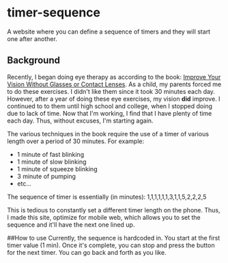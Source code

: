 # timer-sequence
A website where you can define a sequence of timers and they will start one after another.

## Background
Recently, I began doing eye therapy as according to the book: [Improve Your Vision Without Glasses or Contact Lenses](https://www.amazon.com/Improve-Vision-Without-Glasses-Contact/dp/0684814382).
As a child, my parents forced me to do these exercises. I didn't like them since it took 30 minutes each day. However, after a year of doing these eye exercises, my vision **did** improve.
I continued to to them until high school and college, when I stopped doing due to lack of time. Now that I'm working, I find that I have plenty of time each day. Thus, without excuses, I'm starting again.

The various techniques in the book require the use of a timer of various length over a period of 30 minutes.
For example:
- 1 minute of fast blinking
- 1 minute of slow blinking
- 1 minute of squeeze blinking
- 3 minute of pumping
- etc...

The sequence of timer is essentially (in minutes): 1,1,1,1,1,1,3,1,1,5,2,2,2,5

This is tedious to constantly set a different timer length on the phone. Thus, I made this site, optimize for mobile web, which allows you to set the sequence and it'll have the next one lined up.

##How to use
Currently, the sequence is hardcoded in. You start at the first timer value (1 min). Once it's complete, you can stop and press the button for the next timer. You can go back and forth as you like.
